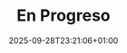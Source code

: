 ---
title: "En Progreso"
description: "Entradas etiquetadas como 'en progreso'."
date: "2025-09-28T23:21:06+01:00"
draft: false
url: "etiquetas/en-progreso/"
---